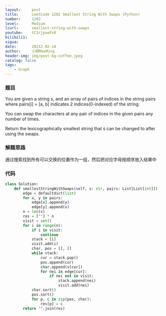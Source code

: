```yaml
---
layout:     post
title:      LeetCode 1202 Smallest String With Swaps (Python)
number:     1202
level:      Medium
lcurl:      smallest-string-with-swaps
youtube:    tC3rjpxwFs0
bilibili1:  
xigua:      
date:       20212-02-14
author:     小明MaxMing
header-img: img/post-bg-coffee.jpeg
catalog: false
tags:
    - Graph
---
```


### 题目

You are given a string s, and an array of pairs of indices in the string pairs where pairs[i] = [a, b] indicates 2 indices(0-indexed) of the string.

You can swap the characters at any pair of indices in the given pairs any number of times.

Return the lexicographically smallest string that s can be changed to after using the swaps.

### 解题思路

通过搜索找到所有可以交换的位置作为一组，然后把对应字母按顺序放入结果中

### 代码
```python
class Solution:
    def smallestStringWithSwaps(self, s: str, pairs: List[List[int]]) -> str:
        edge = defaultdict(list)
        for x, y in pairs:
            edge[x].append(y)
            edge[y].append(x)
        n = len(s)
        res = [""] * n
        visit = set()
        for i in range(n):
            if i in visit:
                continue
            stack = [i]
            visit.add(i)
            char, pos = [], []
            while stack:
                cur = stack.pop()
                pos.append(cur)
                char.append(s[cur])
                for nei in edge[cur]:
                    if nei not in visit:
                        stack.append(nei)
                        visit.add(nei)
            char.sort()
            pos.sort()
            for p, c in zip(pos, char):
                res[p] = c
        return "".join(res)
```
